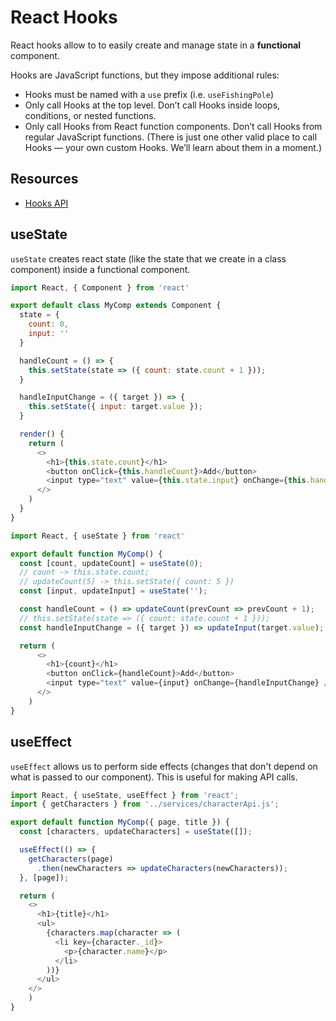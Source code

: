 # React Hooks

React hooks allow to to easily create and manage state in a **functional** component.

Hooks are JavaScript functions, but they impose additional rules:

* Hooks must be named with a `use` prefix (i.e. `useFishingPole`)
* Only call Hooks at the top level. Don’t call Hooks inside loops,
  conditions, or nested functions.
* Only call Hooks from React function components. Don’t call Hooks
  from regular JavaScript functions. (There is just one other valid
  place to call Hooks — your own custom Hooks. We’ll learn about
  them in a moment.)

## Resources

* [Hooks API](https://reactjs.org/docs/hooks-reference.html)

## useState

`useState` creates react state (like the state that we create in
a class component) inside a functional component.

```js
import React, { Component } from 'react'

export default class MyComp extends Component {
  state = {
    count: 0,
    input: ''
  }

  handleCount = () => {
    this.setState(state => ({ count: state.count + 1 }));
  }

  handleInputChange = ({ target }) => {
    this.setState({ input: target.value });
  }

  render() {
    return (
      <>
        <h1>{this.state.count}</h1>
        <button onClick={this.handleCount}>Add</button>
        <input type="text" value={this.state.input} onChange={this.handleInputChange} />
      </>
    )
  }
}
```

```js
import React, { useState } from 'react'

export default function MyComp() {
  const [count, updateCount] = useState(0);
  // count -> this.state.count;
  // updateCount(5) -> this.setState({ count: 5 })
  const [input, updateInput] = useState('');

  const handleCount = () => updateCount(prevCount => prevCount + 1);
  // this.setState(state => ({ count: state.count + 1 }));
  const handleInputChange = ({ target }) => updateInput(target.value);

  return (
      <>
        <h1>{count}</h1>
        <button onClick={handleCount}>Add</button>
        <input type="text" value={input} onChange={handleInputChange} />
      </>
    )
}
```

## useEffect

`useEffect` allows us to perform side effects (changes that don't depend
on what is passed to our component). This is useful for making API calls.

```js
import React, { useState, useEffect } from 'react';
import { getCharacters } from '../services/characterApi.js';

export default function MyComp({ page, title }) {
  const [characters, updateCharacters] = useState([]);

  useEffect(() => {
    getCharacters(page)
      .then(newCharacters => updateCharacters(newCharacters));
  }, [page]);

  return (
    <>
      <h1>{title}</h1>
      <ul>
        {characters.map(character => (
          <li key={character._id}>
            <p>{character.name}</p>
          </li>
        ))}
      </ul>
    </>
    )
}
```
